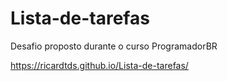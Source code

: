 # Lista-de-tarefas
Desafio proposto durante o curso ProgramadorBR

https://ricardtds.github.io/Lista-de-tarefas/
